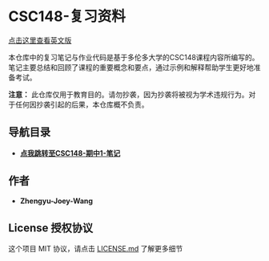 # CSC148-复习资料

[点击这里查看英文版](../README.md)

本仓库中的复习笔记与作业代码是基于多伦多大学的CSC148课程内容所编写的。笔记主要总结和回顾了课程的重要概念和要点，通过示例和解释帮助学生更好地准备考试。

**注意：** 此仓库仅用于教育目的。请勿抄袭，因为抄袭将被视为学术违规行为。对于任何因抄袭引起的后果，本仓库概不负责。

## 导航目录

+ **[点我跳转至CSC148-期中1-笔记](../Midterm1-Review/zh/CSC148-期中1-笔记.md)**

## 作者

+ **Zhengyu-Joey-Wang**

## License 授权协议

这个项目 MIT 协议，请点击 [LICENSE.md](../LICENSE.md) 了解更多细节
